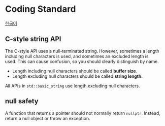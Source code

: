 # Coding Standard

[한국어](../한국어/코딩%20표준.md)

## C-style string API

The C-style API uses a null-terminated string. However, sometimes a length including null characters is used, and sometimes an excluded length is used. This can cause confusion, so you should clearly distinguish by name.

* Length including null characters should be called **buffer size**.
* Length excluding null characters should be called **string length**.

All APIs in `std::basic_string` use length excluding null characters.

## null safety

A function that returns a pointer should not normally return `nullptr`. Instead, return a null object or throw an exception.
